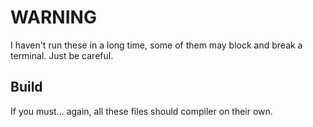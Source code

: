 # WARNING
I haven't run these in a long time, some of them may block and break a terminal. Just be careful.

## Build
If you must... again, all these files should compiler on their own.
